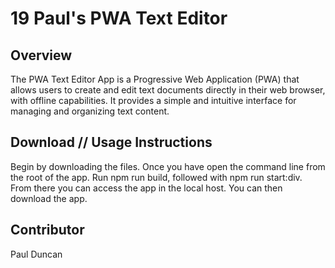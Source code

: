 # 19 Paul's PWA Text Editor

## Overview

The PWA Text Editor App is a Progressive Web Application (PWA) that allows users to create and edit text documents directly in their web browser, with offline capabilities. It provides a simple and intuitive interface for managing and organizing text content.

## Download // Usage Instructions 

Begin by downloading the files. Once you have open the command line from the root of the app. Run npm run build, followed with npm run start:div. From there you can access the app in the local host. You can then download the app.

## Contributor 

Paul Duncan
